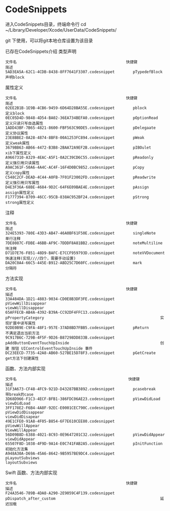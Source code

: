 # CodeSnippets

进入CodeSnippets目录，终端命令行 cd ~/Library/Developer/Xcode/UserData/CodeSnippets/

git 下使用，可以将git本地仓库设置为该目录

已存在CodeSnippets介绍
类型声明
	
	文件名												   快捷键															   简述
	5AD3EA5A-62C1-4CDB-8438-8FF7641F3307.codesnippet		pTypedefBlock														声明block


属性定义

	文件名												   快捷键															   简述
	02EE2B1B-1E9B-4CB6-9459-6D64D28BA55E.codesnippet		pblock																定义block
	0EC05D4D-9848-4D54-BA02-36EA734BEFA0.codesnippet		pOptionRead															定义只读只写自选属性
	1ADD43BF-7B65-4821-8600-FBF563C90DE5.codesnippet		pDelegaate															定义协议属性
	23E8BBE2-0A28-4874-8BF8-00A1253FC894.codesnippet		pWeak																定义weak属性
	3679BB63-AB66-4472-B3B8-2BAA72A9EF2B.codesnippet		pIBOulet															xib下属性定义
	A9667310-A329-4EAC-A5F1-0A2C39CD6C55.codesnippet		pReadonly															定义强引用只读属性
	A9AC361F-50A6-4A4C-AC4F-16F4D0BC9852.codesnippet		pCopy																定义copy属性
	C548C2CF-DEAD-4C44-A0FB-7F01F23002FD.codesnippet		pReadwrite															定义强引用只写属性
	D4E3F36A-68BE-4684-9D2C-64F6E09BAE4E.codesnippet		pAssign																assign属性定义
	F1777394-8709-46CC-95CB-838AC952BF24.codesnippet		pStrong																strong属性定义
	
注释

	文件名												   快捷键															   简述
	324E5393-780E-43D3-AB47-46A0BF61F50E.codesnippet		singleNote															单行注释
	7DE8087C-FDBE-46BB-AF9C-7DDDF8A81BB2.codesnippet		noteMultiline														块注释
	D71D7E76-F851-48D9-BAFC-E7CCF959793D.codesnippet		noteVVDocument														快速注释(实现////四个，需要手动设置)
	DA20C0A4-66C5-445E-B912-ABD25C7D60FC.codesnippet		mark																分隔符
	
方法实现

	文件名												   快捷键															   描述
	33A484DA-1D21-4883-9034-CD0E8B3DF3FE.codesnippet		pViewWillDisappear													viewWillDisappear
	65AFFECB-AB4A-4392-B39A-CC92DF4FFC13.codesnippet		pPropertyCategory													实现扩展中读写属性
	92DE0B9E-C9FA-48F1-957E-37AD8BD7FBB5.codesnippet		pReturn																不满足退出当前方法
	9C917B6C-729B-4F5F-9D26-B87298DD833B.codesnippet		pAddButtonEventTouchUpInside										创建 按钮 UIControlEventTouchUpInside 事件
	DC23EECD-7735-42A8-AB60-527BE15D78F3.codesnippet		pGetCreate															get方法下创建属性
	
函数、方法内部实现

	文件名													快捷键															   描述
	31F3A673-CF48-4FC9-921D-D43287BB3892.codesnippet		pcasebreak															带break的case
	3D68D966-F1C3-4ECF-BFB1-386FDC06AE23.codesnippet		pViewDidLoad														viewDidLoad
	3FF178E2-F6B4-4A8F-92EC-E0001CEC790C.codesnippet		pViewDidDisappear													viewDidDisapear
	49E1CFE0-91A8-4F05-B854-6F7E610CEE80.codesnippet		pViewWillAppear														ViewWillAppear
	56D09B8D-6388-4021-8C93-0E9647201C32.codesnippet		pViewDidAppear														viewDidAppear
	65507F8D-1038-4F9D-9A14-E0C741FAB2A5.codesnippet		pInitFunction														初始化方法集
	A948A30A-D69A-45A6-8642-9B5957BE9DC4.codesnippet		pLayoutSubviews														layoutSubviews


Swift
函数、方法内部实现

	文件名												   快捷键															   描述
	F24A3546-789B-4DA8-A290-2E9059C4F139.codesnippet		pDispatch_after_custom												延迟加载

